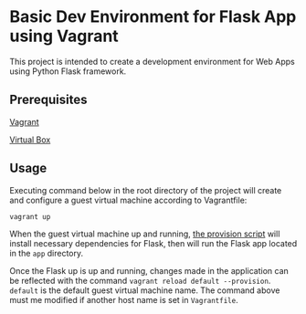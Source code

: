 # Basic Dev Environment for Flask App using Vagrant

This project is intended to create a development environment for Web Apps using Python Flask framework.

## Prerequisites
[Vagrant](https://www.vagrantup.com/downloads.html)

[Virtual Box](https://www.virtualbox.org/wiki/Downloads)

## Usage


Executing command below in the root directory of the project will create and configure a guest virtual machine according to Vagrantfile:
```
vagrant up
```

When the guest virtual machine up and running, [the provision script](https://github.com/erolkeskiner/vagrant-playground/blob/master/deploy/bootstrap.sh) will install necessary dependencies for Flask, then will run the Flask app located in the `app` directory.

Once the Flask up is up and running, changes made in the application can be reflected with the command `vagrant reload default --provision`. 
`default` is the default guest virtual machine name. The command above must me modified if another host name is set in `Vagrantfile`.
